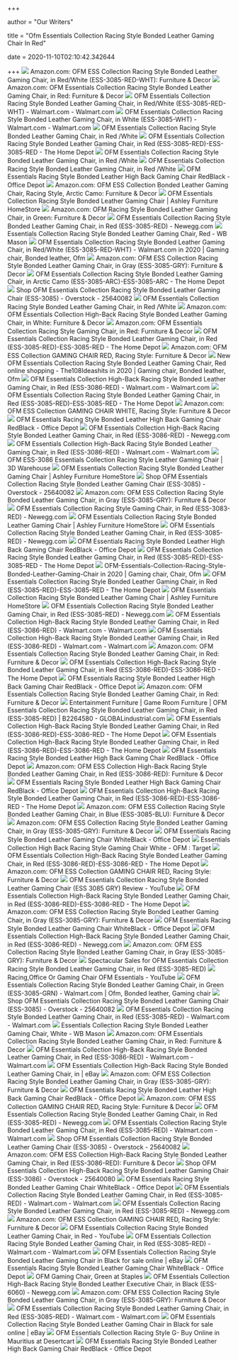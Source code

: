 +++
        
author = "Our Writers"
        
title = "Ofm Essentials Collection Racing Style Bonded Leather Gaming Chair In Red"
        
date = 2020-11-10T02:10:42.342644
        
+++
[ ![](https://images-na.ssl-images-amazon.com/images/I/71XlmSPMRaL._AC_SL1500_.jpg)](https://images-na.ssl-images-amazon.com/images/I/71XlmSPMRaL._AC_SL1500_.jpg) Amazon.com: OFM ESS Collection Racing Style Bonded Leather Gaming Chair, in  Red/White (ESS-3085-RED-WHT): Furniture & Decor
[ ![](https://images-na.ssl-images-amazon.com/images/I/71Cxr2CtGBL._SX342_.jpg)](https://images-na.ssl-images-amazon.com/images/I/71Cxr2CtGBL._SX342_.jpg) Amazon.com: OFM Essentials Collection Racing Style Bonded Leather Gaming  Chair, in Red: Furniture & Decor
[ ![](https://i5.walmartimages.com/asr/9b7fd23e-29f9-4b9c-8ef9-ba9333d8c91a_1.0c8490947f929950aedf7ccf7aba878c.jpeg)](https://i5.walmartimages.com/asr/9b7fd23e-29f9-4b9c-8ef9-ba9333d8c91a_1.0c8490947f929950aedf7ccf7aba878c.jpeg) OFM Essentials Collection Racing Style Bonded Leather Gaming Chair, in Red/White  (ESS-3085-RED-WHT) - Walmart.com - Walmart.com
[ ![](https://i5.walmartimages.com/asr/90c1aad2-a3b3-4711-a29f-7b42b25aeadf_1.e83f74dfd7486d797bd0882996d1e3a4.jpeg)](https://i5.walmartimages.com/asr/90c1aad2-a3b3-4711-a29f-7b42b25aeadf_1.e83f74dfd7486d797bd0882996d1e3a4.jpeg) OFM Essentials Collection Racing Style Bonded Leather Gaming Chair, in  White (ESS-3085-WHT) - Walmart.com - Walmart.com
[ ![](https://suppls.com/wp-content/uploads/2020/04/OFM-Essentials-Collection-Racing-Style-Bonded-Leather-Gaming-Chair-in-RedWhite-0-2.jpg)](https://suppls.com/wp-content/uploads/2020/04/OFM-Essentials-Collection-Racing-Style-Bonded-Leather-Gaming-Chair-in-RedWhite-0-2.jpg) OFM Essentials Collection Racing Style Bonded Leather Gaming Chair, in Red /White
[ ![](https://images.homedepot-static.com/productImages/c3606a06-ccd6-4b3e-8936-762beb3ae0ee/svn/red-ofm-gaming-chairs-ess-3085-red-64_600.jpg)](https://images.homedepot-static.com/productImages/c3606a06-ccd6-4b3e-8936-762beb3ae0ee/svn/red-ofm-gaming-chairs-ess-3085-red-64_600.jpg) OFM Essentials Collection Racing Style Bonded Leather Gaming Chair, in Red  (ESS-3085-RED)-ESS-3085-RED - The Home Depot
[ ![](https://suppls.com/wp-content/uploads/2020/04/OFM-Essentials-Collection-Racing-Style-Bonded-Leather-Gaming-Chair-in-RedWhite-0-0.jpg)](https://suppls.com/wp-content/uploads/2020/04/OFM-Essentials-Collection-Racing-Style-Bonded-Leather-Gaming-Chair-in-RedWhite-0-0.jpg) OFM Essentials Collection Racing Style Bonded Leather Gaming Chair, in Red /White
[ ![](https://suppls.com/wp-content/uploads/2020/04/OFM-Essentials-Collection-Racing-Style-Bonded-Leather-Gaming-Chair-in-RedWhite-0-1.jpg)](https://suppls.com/wp-content/uploads/2020/04/OFM-Essentials-Collection-Racing-Style-Bonded-Leather-Gaming-Chair-in-RedWhite-0-1.jpg) OFM Essentials Collection Racing Style Bonded Leather Gaming Chair, in Red /White
[ ![](https://smedia.webcollage.net/rwvfp/wc/cp/1550258495824_80f1b083-f271-4043-b151-ffe1592997f1/module/ofm/_cp/products/1519160637035/tab-eeed2096-5cee-4005-8d8d-58689feb2081/6cf756ba-2a95-4ff0-b84d-d9f56845fcab.jpg.w1920.jpg)](https://smedia.webcollage.net/rwvfp/wc/cp/1550258495824_80f1b083-f271-4043-b151-ffe1592997f1/module/ofm/_cp/products/1519160637035/tab-eeed2096-5cee-4005-8d8d-58689feb2081/6cf756ba-2a95-4ff0-b84d-d9f56845fcab.jpg.w1920.jpg) OFM Essentials Racing Style Bonded Leather High Back Gaming Chair RedBlack  - Office Depot
[ ![](https://images-na.ssl-images-amazon.com/images/I/81xoZFoYSjL._AC_SX522_.jpg)](https://images-na.ssl-images-amazon.com/images/I/81xoZFoYSjL._AC_SX522_.jpg) Amazon.com: OFM ESS Collection Bonded Leather Gaming Chair, Racing Style,  Arctic Camo: Furniture & Decor
[ ![](https://ashleyfurniture.scene7.com/is/image/AshleyFurniture/H600000970_1?$AFHS-PDP-Main$)](https://ashleyfurniture.scene7.com/is/image/AshleyFurniture/H600000970_1?$AFHS-PDP-Main$) OFM Essentials Collection Racing Style Bonded Leather Gaming Chair | Ashley  Furniture HomeStore
[ ![](https://images-na.ssl-images-amazon.com/images/I/71Q0sPYZxOL._AC_SL1500_.jpg)](https://images-na.ssl-images-amazon.com/images/I/71Q0sPYZxOL._AC_SL1500_.jpg) Amazon.com: OFM Racing Style Bonded Leather Gaming Chair, in Green:  Furniture & Decor
[ ![](https://c1.neweggimages.com/ProductImage/ABM1_132065467763381107MPfQtJC5iX.jpg)](https://c1.neweggimages.com/ProductImage/ABM1_132065467763381107MPfQtJC5iX.jpg) OFM Essentials Collection Racing Style Bonded Leather Gaming Chair, in Red  (ESS-3085-RED) - Newegg.com
[ ![](http://images.wbmason.com/350/L_ESS-3085-RED_1.jpg)](http://images.wbmason.com/350/L_ESS-3085-RED_1.jpg) Essentials Collection Racing Style Bonded Leather Gaming Chair, Red - WB  Mason
[ ![](https://i.pinimg.com/originals/dd/a9/43/dda9438818d0429e4917961022b24a15.jpg)](https://i.pinimg.com/originals/dd/a9/43/dda9438818d0429e4917961022b24a15.jpg) OFM Essentials Collection Racing Style Bonded Leather Gaming Chair, in Red/White  (ESS-3085-RED-WHT) - Walmart.com in 2020 | Gaming chair, Bonded leather, Ofm
[ ![](https://m.media-amazon.com/images/I/81BwDKli-AL._AC_SS350_.jpg)](https://m.media-amazon.com/images/I/81BwDKli-AL._AC_SS350_.jpg) Amazon.com: OFM ESS Collection Racing Style Bonded Leather Gaming Chair, in  Gray (ESS-3085-GRY): Furniture & Decor
[ ![](https://images.homedepot-static.com/productImages/e9dbc3e7-0a75-4699-a6d2-83af47acb8e1/svn/arctic-camo-ofm-gaming-chairs-ess-3085-arc-64_600.jpg)](https://images.homedepot-static.com/productImages/e9dbc3e7-0a75-4699-a6d2-83af47acb8e1/svn/arctic-camo-ofm-gaming-chairs-ess-3085-arc-64_600.jpg) OFM Essentials Collection Racing Style Bonded Leather Gaming Chair, in  Arctic Camo (ESS-3085-ARC)-ESS-3085-ARC - The Home Depot
[ ![](https://ak1.ostkcdn.com/images/products/25640082/OFM-Essentials-Collection-Racing-Style-Bonded-Leather-Gaming-Chair-ESS-3085-0d27d5d1-b4e2-4531-8918-c226700555d7_600.jpg?impolicy=medium)](https://ak1.ostkcdn.com/images/products/25640082/OFM-Essentials-Collection-Racing-Style-Bonded-Leather-Gaming-Chair-ESS-3085-0d27d5d1-b4e2-4531-8918-c226700555d7_600.jpg?impolicy=medium) Shop OFM Essentials Collection Racing Style Bonded Leather Gaming Chair  (ESS-3085) - Overstock - 25640082
[ ![](https://suppls.com/wp-content/uploads/2020/04/OFM-Essentials-Collection-Racing-Style-Bonded-Leather-Gaming-Chair-in-RedWhite-0-3.jpg)](https://suppls.com/wp-content/uploads/2020/04/OFM-Essentials-Collection-Racing-Style-Bonded-Leather-Gaming-Chair-in-RedWhite-0-3.jpg) OFM Essentials Collection Racing Style Bonded Leather Gaming Chair, in Red /White
[ ![](https://images-na.ssl-images-amazon.com/images/I/71Qo%2B25vTuL._AC_SX466_.jpg)](https://images-na.ssl-images-amazon.com/images/I/71Qo%2B25vTuL._AC_SX466_.jpg) Amazon.com: OFM Essentials Collection High-Back Racing Style Bonded Leather  Gaming Chair, in White: Furniture & Decor
[ ![](https://images-na.ssl-images-amazon.com/images/I/71hpgWV3wFL._AC_SX522_.jpg)](https://images-na.ssl-images-amazon.com/images/I/71hpgWV3wFL._AC_SX522_.jpg) Amazon.com: OFM Essentials Collection Racing Style Gaming Chair, in Red:  Furniture & Decor
[ ![](https://images.homedepot-static.com/productImages/b8cfa7c0-703b-4996-bb0d-be6258308ad8/svn/red-ofm-gaming-chairs-ess-3085-red-40_600.jpg)](https://images.homedepot-static.com/productImages/b8cfa7c0-703b-4996-bb0d-be6258308ad8/svn/red-ofm-gaming-chairs-ess-3085-red-40_600.jpg) OFM Essentials Collection Racing Style Bonded Leather Gaming Chair, in Red  (ESS-3085-RED)-ESS-3085-RED - The Home Depot
[ ![](https://m.media-amazon.com/images/S/aplus-media/vc/6a513927-529e-49ac-8d7c-febdb76ffed8._CR0,0,970,300_PT0_SX970__.jpg)](https://m.media-amazon.com/images/S/aplus-media/vc/6a513927-529e-49ac-8d7c-febdb76ffed8._CR0,0,970,300_PT0_SX970__.jpg) Amazon.com: OFM ESS Collection GAMING CHAIR RED, Racing Style: Furniture &  Decor
[ ![](https://i.pinimg.com/474x/50/a4/b3/50a4b34802701334cf9935f97a7008c1.jpg)](https://i.pinimg.com/474x/50/a4/b3/50a4b34802701334cf9935f97a7008c1.jpg) New OFM Essentials Collection Racing Style Bonded Leather Gaming Chair, Red  online shopping - The108Ideashits in 2020 | Gaming chair, Bonded leather,  Ofm
[ ![](https://i5.walmartimages.com/asr/ee8426f0-22c0-4827-819d-369660e62dcb_1.8e598cb0f7f1fc090280badd7a8e9d3a.jpeg)](https://i5.walmartimages.com/asr/ee8426f0-22c0-4827-819d-369660e62dcb_1.8e598cb0f7f1fc090280badd7a8e9d3a.jpeg) OFM Essentials Collection High-Back Racing Style Bonded Leather Gaming Chair,  in Red (ESS-3086-RED) - Walmart.com - Walmart.com
[ ![](https://images.homedepot-static.com/productImages/ca118644-80c4-4e8a-bfda-3f3d28e4231d/svn/green-ofm-gaming-chairs-ess-3086-grn-64_600.jpg)](https://images.homedepot-static.com/productImages/ca118644-80c4-4e8a-bfda-3f3d28e4231d/svn/green-ofm-gaming-chairs-ess-3086-grn-64_600.jpg) OFM Essentials Collection Racing Style Bonded Leather Gaming Chair, in Red  (ESS-3085-RED)-ESS-3085-RED - The Home Depot
[ ![](https://images-na.ssl-images-amazon.com/images/I/71JbtGHDrzL._AC_SX522_.jpg)](https://images-na.ssl-images-amazon.com/images/I/71JbtGHDrzL._AC_SX522_.jpg) Amazon.com: OFM ESS Collection GAMING CHAIR WHITE, Racing Style: Furniture  & Decor
[ ![](https://smedia.webcollage.net/rwvfp/wc/cp/1550258495824_80f1b083-f271-4043-b151-ffe1592997f1/module/ofm/_cp/products/1519160637035/tab-5920fe6a-cd18-48d2-b5cb-c4bac9737ec7/52bf8608-6602-4e5d-b7ae-2fe8975b5590.jpg.w240.jpg)](https://smedia.webcollage.net/rwvfp/wc/cp/1550258495824_80f1b083-f271-4043-b151-ffe1592997f1/module/ofm/_cp/products/1519160637035/tab-5920fe6a-cd18-48d2-b5cb-c4bac9737ec7/52bf8608-6602-4e5d-b7ae-2fe8975b5590.jpg.w240.jpg) OFM Essentials Racing Style Bonded Leather High Back Gaming Chair RedBlack  - Office Depot
[ ![](https://c1.neweggimages.com/ProductImage/ABM1_131607789835690891sy8iigYTN9.jpg)](https://c1.neweggimages.com/ProductImage/ABM1_131607789835690891sy8iigYTN9.jpg) OFM Essentials Collection High-Back Racing Style Bonded Leather Gaming Chair,  in Red (ESS-3086-RED) - Newegg.com
[ ![](https://i5.walmartimages.com/asr/2f7cb171-3f7e-4bae-8063-04a242285444_1.8056c35ea61a0b9ae015cc25579eda66.jpeg)](https://i5.walmartimages.com/asr/2f7cb171-3f7e-4bae-8063-04a242285444_1.8056c35ea61a0b9ae015cc25579eda66.jpeg) OFM Essentials Collection High-Back Racing Style Bonded Leather Gaming Chair,  in Red (ESS-3086-RED) - Walmart.com - Walmart.com
[ ![](https://3dwarehouse.sketchup.com/warehouse/v1.0/publiccontent/f2ca76b3-c4ae-4d11-9e81-2aa471730d1f)](https://3dwarehouse.sketchup.com/warehouse/v1.0/publiccontent/f2ca76b3-c4ae-4d11-9e81-2aa471730d1f) OFM ESS-3086 Essentials Collection Racing Style Leather Gaming Chair | 3D  Warehouse
[ ![](https://ashleyfurniture.scene7.com/is/image/AshleyFurniture/H600000971_1?$AFHS-PDP-Main$)](https://ashleyfurniture.scene7.com/is/image/AshleyFurniture/H600000971_1?$AFHS-PDP-Main$) OFM Essentials Collection Racing Style Bonded Leather Gaming Chair | Ashley  Furniture HomeStore
[ ![](https://ak1.ostkcdn.com/images/products/25640082/OFM-Essentials-Collection-Racing-Style-Bonded-Leather-Gaming-Chair-ESS-3085-d169f42d-cfaa-461e-be8e-368401e66bbd_600.jpg?impolicy=medium)](https://ak1.ostkcdn.com/images/products/25640082/OFM-Essentials-Collection-Racing-Style-Bonded-Leather-Gaming-Chair-ESS-3085-d169f42d-cfaa-461e-be8e-368401e66bbd_600.jpg?impolicy=medium) Shop OFM Essentials Collection Racing Style Bonded Leather Gaming Chair  (ESS-3085) - Overstock - 25640082
[ ![](https://m.media-amazon.com/images/I/51m2xHmJ+aL.jpg_SR247,139__BG0,0,0_.jpg)](https://m.media-amazon.com/images/I/51m2xHmJ+aL.jpg_SR247,139__BG0,0,0_.jpg) Amazon.com: OFM ESS Collection Racing Style Bonded Leather Gaming Chair, in  Gray (ESS-3085-GRY): Furniture & Decor
[ ![](https://c1.neweggimages.com/ProductImageCompressAll1280/ABM1_131378021046158482dT5bIFF70P.jpg)](https://c1.neweggimages.com/ProductImageCompressAll1280/ABM1_131378021046158482dT5bIFF70P.jpg) OFM Essentials Collection Racing Style Gaming Chair, in Red (ESS-3083-RED)  - Newegg.com
[ ![](https://ashleyfurniture.scene7.com/is/image/AshleyFurniture/H600000970_19?$AFHS-PDP-Main$)](https://ashleyfurniture.scene7.com/is/image/AshleyFurniture/H600000970_19?$AFHS-PDP-Main$) OFM Essentials Collection Racing Style Bonded Leather Gaming Chair | Ashley  Furniture HomeStore
[ ![](https://c1.neweggimages.com/ProductImage/ABM1_132065467754162433cg4uNE6l1L.jpg)](https://c1.neweggimages.com/ProductImage/ABM1_132065467754162433cg4uNE6l1L.jpg) OFM Essentials Collection Racing Style Bonded Leather Gaming Chair, in Red  (ESS-3085-RED) - Newegg.com
[ ![](https://media.officedepot.com/image/upload/b_rgb:FFFFFF,c_pad,dpr_1.0,f_auto,h_666,q_auto,w_500/c_pad,h_666,w_500/v1/products/875417/875417_o07_ofm_essentials_racing_style_faux_lea_r_high_back_gaming_chair?pgw=1)](https://media.officedepot.com/image/upload/b_rgb:FFFFFF,c_pad,dpr_1.0,f_auto,h_666,q_auto,w_500/c_pad,h_666,w_500/v1/products/875417/875417_o07_ofm_essentials_racing_style_faux_lea_r_high_back_gaming_chair?pgw=1) OFM Essentials Racing Style Bonded Leather High Back Gaming Chair RedBlack  - Office Depot
[ ![](https://images.homedepot-static.com/productImages/eec37d00-aefe-4ac2-af7a-d4e4bf85ebf5/svn/red-ofm-gaming-chairs-ess-3085-red-1d_600.jpg)](https://images.homedepot-static.com/productImages/eec37d00-aefe-4ac2-af7a-d4e4bf85ebf5/svn/red-ofm-gaming-chairs-ess-3085-red-1d_600.jpg) OFM Essentials Collection Racing Style Bonded Leather Gaming Chair, in Red  (ESS-3085-RED)-ESS-3085-RED - The Home Depot
[ ![](https://i.pinimg.com/736x/d8/5b/40/d85b40b297c3886cd5f74a85a839441e.jpg)](https://i.pinimg.com/736x/d8/5b/40/d85b40b297c3886cd5f74a85a839441e.jpg) OFM-Essentials-Collection-Racing-Style-Bonded-Leather-Gaming-Chair in 2020  | Gaming chair, Chair, Ofm
[ ![](https://images.homedepot-static.com/productImages/1af9a7dd-be9f-4e8b-bc8a-5b66ecb83708/svn/red-ofm-gaming-chairs-ess-3085-red-76_600.jpg)](https://images.homedepot-static.com/productImages/1af9a7dd-be9f-4e8b-bc8a-5b66ecb83708/svn/red-ofm-gaming-chairs-ess-3085-red-76_600.jpg) OFM Essentials Collection Racing Style Bonded Leather Gaming Chair, in Red  (ESS-3085-RED)-ESS-3085-RED - The Home Depot
[ ![](https://ashleyfurniture.scene7.com/is/image/AshleyFurniture/H600000973_1?$AFHS-PDP-Main$)](https://ashleyfurniture.scene7.com/is/image/AshleyFurniture/H600000973_1?$AFHS-PDP-Main$) OFM Essentials Collection Racing Style Bonded Leather Gaming Chair | Ashley  Furniture HomeStore
[ ![](https://c1.neweggimages.com/ProductImageCompressAll1280/ABM1_132065467765569040gYNuKMlkRL.jpg)](https://c1.neweggimages.com/ProductImageCompressAll1280/ABM1_132065467765569040gYNuKMlkRL.jpg) OFM Essentials Collection Racing Style Bonded Leather Gaming Chair, in Red  (ESS-3085-RED) - Newegg.com
[ ![](https://i5.walmartimages.com/asr/66688721-84a4-4ab4-b188-ecc3926e144b_2.b12d6a2fda5c4614ed92618ad3fe953b.jpeg)](https://i5.walmartimages.com/asr/66688721-84a4-4ab4-b188-ecc3926e144b_2.b12d6a2fda5c4614ed92618ad3fe953b.jpeg) OFM Essentials Collection High-Back Racing Style Bonded Leather Gaming Chair,  in Red (ESS-3086-RED) - Walmart.com - Walmart.com
[ ![](https://i5.walmartimages.com/asr/7cb47f97-85bb-4d66-afd4-a0d0fa0d2486_1.6ebc5bb387ef53078e6348dd228d020b.jpeg)](https://i5.walmartimages.com/asr/7cb47f97-85bb-4d66-afd4-a0d0fa0d2486_1.6ebc5bb387ef53078e6348dd228d020b.jpeg) OFM Essentials Collection High-Back Racing Style Bonded Leather Gaming Chair,  in Red (ESS-3086-RED) - Walmart.com - Walmart.com
[ ![](https://images-na.ssl-images-amazon.com/images/I/41Ykv9Zj8OL.jpg)](https://images-na.ssl-images-amazon.com/images/I/41Ykv9Zj8OL.jpg) Amazon.com: OFM Essentials Collection Racing Style Bonded Leather Gaming  Chair, in Red: Furniture & Decor
[ ![](https://images.homedepot-static.com/productImages/e38f0e2d-eb58-4429-a9e4-27dd91cbb581/svn/red-ofm-gaming-chairs-ess-3086-red-44_600.jpg)](https://images.homedepot-static.com/productImages/e38f0e2d-eb58-4429-a9e4-27dd91cbb581/svn/red-ofm-gaming-chairs-ess-3086-red-44_600.jpg) OFM Essentials Collection High-Back Racing Style Bonded Leather Gaming Chair,  in Red (ESS-3086-RED)-ESS-3086-RED - The Home Depot
[ ![](https://media.officedepot.com/image/upload/b_rgb:FFFFFF,c_pad,dpr_1.0,f_auto,h_666,q_auto,w_500/c_pad,h_666,w_500/v1/products/875417/875417_o09_ofm_essentials_racing_style_faux_lea_r_high_back_gaming_chair?pgw=1)](https://media.officedepot.com/image/upload/b_rgb:FFFFFF,c_pad,dpr_1.0,f_auto,h_666,q_auto,w_500/c_pad,h_666,w_500/v1/products/875417/875417_o09_ofm_essentials_racing_style_faux_lea_r_high_back_gaming_chair?pgw=1) OFM Essentials Racing Style Bonded Leather High Back Gaming Chair RedBlack  - Office Depot
[ ![](https://images-na.ssl-images-amazon.com/images/I/715gnamjFvL._SL1500_.jpg)](https://images-na.ssl-images-amazon.com/images/I/715gnamjFvL._SL1500_.jpg) Amazon.com: OFM Essentials Collection Racing Style Bonded Leather Gaming  Chair, in Red: Furniture & Decor
[ ![](https://i.ytimg.com/vi/bl8GJ_L_lGc/maxresdefault.jpg)](https://i.ytimg.com/vi/bl8GJ_L_lGc/maxresdefault.jpg) Entertainment Furniture | Game Room Furniture | OFM Essentials Collection  Racing Style Bonded Leather Gaming Chair, in Red (ESS-3085-RED) | B2264580  - GLOBALindustrial.com
[ ![](https://images.homedepot-static.com/productImages/8d310847-051d-4899-93e1-0a34d2238e72/svn/red-ofm-gaming-chairs-ess-3086-red-76_600.jpg)](https://images.homedepot-static.com/productImages/8d310847-051d-4899-93e1-0a34d2238e72/svn/red-ofm-gaming-chairs-ess-3086-red-76_600.jpg) OFM Essentials Collection High-Back Racing Style Bonded Leather Gaming Chair,  in Red (ESS-3086-RED)-ESS-3086-RED - The Home Depot
[ ![](https://images.homedepot-static.com/productImages/8d6d3018-ba16-4de4-b6b3-70cded1090cf/svn/red-ofm-gaming-chairs-ess-3086-red-4f_600.jpg)](https://images.homedepot-static.com/productImages/8d6d3018-ba16-4de4-b6b3-70cded1090cf/svn/red-ofm-gaming-chairs-ess-3086-red-4f_600.jpg) OFM Essentials Collection High-Back Racing Style Bonded Leather Gaming Chair,  in Red (ESS-3086-RED)-ESS-3086-RED - The Home Depot
[ ![](https://media.officedepot.com/image/upload/b_rgb:FFFFFF,c_pad,dpr_1.0,f_auto,h_666,q_auto,w_500/c_pad,h_666,w_500/v1/products/875417/875417_o06_ofm_essentials_racing_style_faux_lea_r_high_back_gaming_chair?pgw=1)](https://media.officedepot.com/image/upload/b_rgb:FFFFFF,c_pad,dpr_1.0,f_auto,h_666,q_auto,w_500/c_pad,h_666,w_500/v1/products/875417/875417_o06_ofm_essentials_racing_style_faux_lea_r_high_back_gaming_chair?pgw=1) OFM Essentials Racing Style Bonded Leather High Back Gaming Chair RedBlack  - Office Depot
[ ![](https://m.media-amazon.com/images/I/61dIdwwSvPL.jpg_SR247,139__BG0,0,0_.jpg)](https://m.media-amazon.com/images/I/61dIdwwSvPL.jpg_SR247,139__BG0,0,0_.jpg) Amazon.com: OFM ESS Collection High-Back Racing Style Bonded Leather Gaming  Chair, in Red (ESS-3086-RED): Furniture & Decor
[ ![](https://media.officedepot.com/image/upload/b_rgb:FFFFFF,c_pad,dpr_1.0,f_auto,h_666,q_auto,w_500/c_pad,h_666,w_500/v1/products/875417/875417_o08_ofm_essentials_racing_style_faux_lea_r_high_back_gaming_chair?pgw=1)](https://media.officedepot.com/image/upload/b_rgb:FFFFFF,c_pad,dpr_1.0,f_auto,h_666,q_auto,w_500/c_pad,h_666,w_500/v1/products/875417/875417_o08_ofm_essentials_racing_style_faux_lea_r_high_back_gaming_chair?pgw=1) OFM Essentials Racing Style Bonded Leather High Back Gaming Chair RedBlack  - Office Depot
[ ![](https://images.homedepot-static.com/productImages/ee61ce60-4805-4a9f-97a2-730eeda78bc9/svn/red-ofm-gaming-chairs-ess-6075fr-red-64_600.jpg)](https://images.homedepot-static.com/productImages/ee61ce60-4805-4a9f-97a2-730eeda78bc9/svn/red-ofm-gaming-chairs-ess-6075fr-red-64_600.jpg) OFM Essentials Collection High-Back Racing Style Bonded Leather Gaming Chair,  in Red (ESS-3086-RED)-ESS-3086-RED - The Home Depot
[ ![](https://m.media-amazon.com/images/S/aplus-media/vc/ef72ebe3-c18b-495c-a88e-e5010184dfd7.__CR0,0,1464,600_PT0_SX1464_V1___.jpg)](https://m.media-amazon.com/images/S/aplus-media/vc/ef72ebe3-c18b-495c-a88e-e5010184dfd7.__CR0,0,1464,600_PT0_SX1464_V1___.jpg) Amazon.com: OFM ESS Collection Racing Style Bonded Leather Gaming Chair, in  Blue (ESS-3085-BLU): Furniture & Decor
[ ![](https://m.media-amazon.com/images/I/71MLrHlb8iL._AC_UL400_.jpg)](https://m.media-amazon.com/images/I/71MLrHlb8iL._AC_UL400_.jpg) Amazon.com: OFM ESS Collection Racing Style Bonded Leather Gaming Chair, in  Gray (ESS-3085-GRY): Furniture & Decor
[ ![](https://media.officedepot.com/image/upload/b_rgb:FFFFFF,c_pad,dpr_1.0,f_auto,h_666,q_auto,w_500/c_pad,h_666,w_500/v1/products/8535247/8535247_o03_ofm_essentials_collection_racing_style_bonded_leather_gaming_chair?pgw=1)](https://media.officedepot.com/image/upload/b_rgb:FFFFFF,c_pad,dpr_1.0,f_auto,h_666,q_auto,w_500/c_pad,h_666,w_500/v1/products/8535247/8535247_o03_ofm_essentials_collection_racing_style_bonded_leather_gaming_chair?pgw=1) OFM Essentials Racing Style Bonded Leather Gaming Chair WhiteBlack - Office  Depot
[ ![](https://target.scene7.com/is/image/Target/GUEST_dd36e74f-e6f4-4a18-bdcd-501daba2a1e1?wid=488&hei=488&fmt=pjpeg)](https://target.scene7.com/is/image/Target/GUEST_dd36e74f-e6f4-4a18-bdcd-501daba2a1e1?wid=488&hei=488&fmt=pjpeg) Essentials Collection High Back Racing Style Gaming Chair White - OFM :  Target
[ ![](https://images.homedepot-static.com/productImages/54e2557c-f1f4-4b52-b003-e503721a2fa9/svn/red-ofm-gaming-chairs-ess-3086-red-fa_600.jpg)](https://images.homedepot-static.com/productImages/54e2557c-f1f4-4b52-b003-e503721a2fa9/svn/red-ofm-gaming-chairs-ess-3086-red-fa_600.jpg) OFM Essentials Collection High-Back Racing Style Bonded Leather Gaming Chair,  in Red (ESS-3086-RED)-ESS-3086-RED - The Home Depot
[ ![](https://m.media-amazon.com/images/S/aplus-media/mg/d9cd623f-57a7-449d-aacf-b75a92400542._SR150,300_.jpg)](https://m.media-amazon.com/images/S/aplus-media/mg/d9cd623f-57a7-449d-aacf-b75a92400542._SR150,300_.jpg) Amazon.com: OFM ESS Collection GAMING CHAIR RED, Racing Style: Furniture &  Decor
[ ![](https://i.ytimg.com/vi/AwC39v04znE/hqdefault.jpg)](https://i.ytimg.com/vi/AwC39v04znE/hqdefault.jpg) OFM Essentials Collection Racing Style Bonded Leather Gaming Chair (ESS  3085 GRY) Review - YouTube
[ ![](https://images.homedepot-static.com/productImages/408b52f0-db2a-43c6-a553-1140161b44e1/svn/red-ofm-gaming-chairs-ess-3086-red-1f_600.jpg)](https://images.homedepot-static.com/productImages/408b52f0-db2a-43c6-a553-1140161b44e1/svn/red-ofm-gaming-chairs-ess-3086-red-1f_600.jpg) OFM Essentials Collection High-Back Racing Style Bonded Leather Gaming Chair,  in Red (ESS-3086-RED)-ESS-3086-RED - The Home Depot
[ ![](https://m.media-amazon.com/images/I/81trOVOIxnL._AC_UL400_.jpg)](https://m.media-amazon.com/images/I/81trOVOIxnL._AC_UL400_.jpg) Amazon.com: OFM ESS Collection Racing Style Bonded Leather Gaming Chair, in  Gray (ESS-3085-GRY): Furniture & Decor
[ ![](https://media.officedepot.com/image/upload/b_rgb:FFFFFF,c_pad,dpr_1.0,f_auto,h_666,q_auto,w_500/c_pad,h_666,w_500/v1/products/8535247/8535247_o02_ofm_essentials_collection_racing_style_bonded_leather_gaming_chair?pgw=1)](https://media.officedepot.com/image/upload/b_rgb:FFFFFF,c_pad,dpr_1.0,f_auto,h_666,q_auto,w_500/c_pad,h_666,w_500/v1/products/8535247/8535247_o02_ofm_essentials_collection_racing_style_bonded_leather_gaming_chair?pgw=1) OFM Essentials Racing Style Bonded Leather Gaming Chair WhiteBlack - Office  Depot
[ ![](https://c1.neweggimages.com/ProductImageCompressAll1280/ABM1_131607789838431054q4VCeV814q.jpg)](https://c1.neweggimages.com/ProductImageCompressAll1280/ABM1_131607789838431054q4VCeV814q.jpg) OFM Essentials Collection High-Back Racing Style Bonded Leather Gaming Chair,  in Red (ESS-3086-RED) - Newegg.com
[ ![](https://m.media-amazon.com/images/I/71ipaBdPgFL._AC_UL400_.jpg)](https://m.media-amazon.com/images/I/71ipaBdPgFL._AC_UL400_.jpg) Amazon.com: OFM ESS Collection Racing Style Bonded Leather Gaming Chair, in  Gray (ESS-3085-GRY): Furniture & Decor
[ ![](https://images.prod.meredith.com/product/09fcb9d88f5c1bda223dca691d80ceb2/1539900490538/m/essentials-by-ofm-racing-style-leather-gaming-chair-in-gray-ofm-ess-3085-gry)](https://images.prod.meredith.com/product/09fcb9d88f5c1bda223dca691d80ceb2/1539900490538/m/essentials-by-ofm-racing-style-leather-gaming-chair-in-gray-ofm-ess-3085-gry) Spectacular Sales for OFM Essentials Collection Racing Style Bonded Leather  Gaming Chair, in Red (ESS-3085-RED)
[ ![](https://i.ytimg.com/vi/vF-AVjCH7Ls/maxresdefault.jpg)](https://i.ytimg.com/vi/vF-AVjCH7Ls/maxresdefault.jpg) Racing,Office Or Gaming Chair OFM Essentials - YouTube
[ ![](https://i.pinimg.com/originals/3f/f3/95/3ff395db27390e7fb9c6c05649332a86.jpg)](https://i.pinimg.com/originals/3f/f3/95/3ff395db27390e7fb9c6c05649332a86.jpg) OFM Essentials Collection Racing Style Bonded Leather Gaming Chair, in  Green (ESS-3085-GRN) - Walmart.com | Ofm, Bonded leather, Gaming chair
[ ![](https://ak1.ostkcdn.com/images/products/25640082/OFM-Essentials-Collection-Racing-Style-Bonded-Leather-Gaming-Chair-ESS-3085-3f7f5044-4491-4ad0-b893-226427695cae_600.jpg?impolicy=medium)](https://ak1.ostkcdn.com/images/products/25640082/OFM-Essentials-Collection-Racing-Style-Bonded-Leather-Gaming-Chair-ESS-3085-3f7f5044-4491-4ad0-b893-226427695cae_600.jpg?impolicy=medium) Shop OFM Essentials Collection Racing Style Bonded Leather Gaming Chair  (ESS-3085) - Overstock - 25640082
[ ![](https://i5.walmartimages.com/dfw/6e29e393-b060/k2-_207db626-69cb-4580-8bae-c1ef0bae1f27.v1.jpg)](https://i5.walmartimages.com/dfw/6e29e393-b060/k2-_207db626-69cb-4580-8bae-c1ef0bae1f27.v1.jpg) OFM Essentials Collection Racing Style Bonded Leather Gaming Chair, in Red  (ESS-3085-RED) - Walmart.com - Walmart.com
[ ![](http://images.wbmason.com/350/L_ESS-3085-WHT_1.jpg)](http://images.wbmason.com/350/L_ESS-3085-WHT_1.jpg) Essentials Collection Racing Style Bonded Leather Gaming Chair, White - WB  Mason
[ ![](https://images-na.ssl-images-amazon.com/images/I/71cxvHNBR7L._SL1500_.jpg)](https://images-na.ssl-images-amazon.com/images/I/71cxvHNBR7L._SL1500_.jpg) Amazon.com: OFM Essentials Collection Racing Style Bonded Leather Gaming  Chair, in Red: Furniture & Decor
[ ![](https://i5.walmartimages.com/asr/a6d19737-3880-4c92-ba13-0150abf80b9b_1.08d7ef10f7fd16938f73d04dc198543a.jpeg)](https://i5.walmartimages.com/asr/a6d19737-3880-4c92-ba13-0150abf80b9b_1.08d7ef10f7fd16938f73d04dc198543a.jpeg) OFM Essentials Collection High-Back Racing Style Bonded Leather Gaming Chair,  in Red (ESS-3086-RED) - Walmart.com - Walmart.com
[ ![](https://i.ebayimg.com/images/g/LN0AAOSwUDhff7WW/s-l300.jpg)](https://i.ebayimg.com/images/g/LN0AAOSwUDhff7WW/s-l300.jpg) OFM Essentials Collection High-Back Racing Style Bonded Leather Gaming Chair,  in | eBay
[ ![](https://m.media-amazon.com/images/I/61Oo-dJwm0L._AC_UL400_.jpg)](https://m.media-amazon.com/images/I/61Oo-dJwm0L._AC_UL400_.jpg) Amazon.com: OFM ESS Collection Racing Style Bonded Leather Gaming Chair, in  Gray (ESS-3085-GRY): Furniture & Decor
[ ![](https://smedia.webcollage.net/rwvfp/wc/cp/1550258495824_80f1b083-f271-4043-b151-ffe1592997f1/module/ofm/_cp/products/1519160637035/tab-5920fe6a-cd18-48d2-b5cb-c4bac9737ec7/205429ae-d8cc-4833-96b6-4916174986f5.jpg.w240.jpg)](https://smedia.webcollage.net/rwvfp/wc/cp/1550258495824_80f1b083-f271-4043-b151-ffe1592997f1/module/ofm/_cp/products/1519160637035/tab-5920fe6a-cd18-48d2-b5cb-c4bac9737ec7/205429ae-d8cc-4833-96b6-4916174986f5.jpg.w240.jpg) OFM Essentials Racing Style Bonded Leather High Back Gaming Chair RedBlack  - Office Depot
[ ![](https://images-na.ssl-images-amazon.com/images/I/71iD3uTLZ0L._AC_UL320_SR214,320_.jpg)](https://images-na.ssl-images-amazon.com/images/I/71iD3uTLZ0L._AC_UL320_SR214,320_.jpg) Amazon.com: OFM ESS Collection GAMING CHAIR RED, Racing Style: Furniture &  Decor
[ ![](https://c1.neweggimages.com/ProductImageCompressAll300/AN36S201026FOtyz.jpg)](https://c1.neweggimages.com/ProductImageCompressAll300/AN36S201026FOtyz.jpg) OFM Essentials Collection Racing Style Bonded Leather Gaming Chair, in Red  (ESS-3085-RED) - Newegg.com
[ ![](https://i5.walmartimages.com/dfw/6e29e393-d02b/k2-_a02e0803-cad4-4c20-bf4c-65ebdcaba68b.v1.jpg)](https://i5.walmartimages.com/dfw/6e29e393-d02b/k2-_a02e0803-cad4-4c20-bf4c-65ebdcaba68b.v1.jpg) OFM Essentials Collection Racing Style Bonded Leather Gaming Chair, in Red  (ESS-3085-RED) - Walmart.com - Walmart.com
[ ![](https://ak1.ostkcdn.com/images/products/25640082/OFM-Essentials-Collection-Racing-Style-Bonded-Leather-Gaming-Chair-ESS-3085-4a595769-3e88-404e-90a8-02b5a3ee7eac_600.jpg?impolicy=medium)](https://ak1.ostkcdn.com/images/products/25640082/OFM-Essentials-Collection-Racing-Style-Bonded-Leather-Gaming-Chair-ESS-3085-4a595769-3e88-404e-90a8-02b5a3ee7eac_600.jpg?impolicy=medium) Shop OFM Essentials Collection Racing Style Bonded Leather Gaming Chair  (ESS-3085) - Overstock - 25640082
[ ![](https://m.media-amazon.com/images/S/aplus-media/vc/be3c25f6-e17e-4e1d-b4f1-92a0b873e80c.__CR0,0,1464,600_PT0_SX1464_V1___.jpg)](https://m.media-amazon.com/images/S/aplus-media/vc/be3c25f6-e17e-4e1d-b4f1-92a0b873e80c.__CR0,0,1464,600_PT0_SX1464_V1___.jpg) Amazon.com: OFM ESS Collection High-Back Racing Style Bonded Leather Gaming  Chair, in Red (ESS-3086-RED): Furniture & Decor
[ ![](https://ak1.ostkcdn.com/images/products/25640080/OFM-Essentials-Collection-High-Back-Racing-Style-Bonded-Leather-Gaming-Chair-ESS-3086-912a8120-0356-4b48-91e6-f8bac7abcdd6_600.jpg?impolicy=medium)](https://ak1.ostkcdn.com/images/products/25640080/OFM-Essentials-Collection-High-Back-Racing-Style-Bonded-Leather-Gaming-Chair-ESS-3086-912a8120-0356-4b48-91e6-f8bac7abcdd6_600.jpg?impolicy=medium) Shop OFM Essentials Collection High-Back Racing Style Bonded Leather Gaming  Chair (ESS-3086) - Overstock - 25640080
[ ![](https://media.officedepot.com/image/upload/b_rgb:FFFFFF,c_pad,dpr_1.0,f_auto,h_666,q_auto,w_500/c_pad,h_666,w_500/v1/products/8535247/8535247_o04_ofm_essentials_collection_racing_style_bonded_leather_gaming_chair?pgw=1)](https://media.officedepot.com/image/upload/b_rgb:FFFFFF,c_pad,dpr_1.0,f_auto,h_666,q_auto,w_500/c_pad,h_666,w_500/v1/products/8535247/8535247_o04_ofm_essentials_collection_racing_style_bonded_leather_gaming_chair?pgw=1) OFM Essentials Racing Style Bonded Leather Gaming Chair WhiteBlack - Office  Depot
[ ![](https://i5.walmartimages.com/dfw/6e29e393-36c4/k2-_21cb4604-8d77-482d-a12a-15f56c82a025.v1.jpg)](https://i5.walmartimages.com/dfw/6e29e393-36c4/k2-_21cb4604-8d77-482d-a12a-15f56c82a025.v1.jpg) OFM Essentials Collection Racing Style Bonded Leather Gaming Chair, in Red  (ESS-3085-RED) - Walmart.com - Walmart.com
[ ![](https://c1.neweggimages.com/ProductImageCompressAll1280/A4NM_1_201802261790230773.jpg)](https://c1.neweggimages.com/ProductImageCompressAll1280/A4NM_1_201802261790230773.jpg) OFM Essentials Collection Racing Style Bonded Leather Gaming Chair, in Red  (ESS-3085-RED) - Newegg.com
[ ![](https://m.media-amazon.com/images/S/aplus-media/vc/eed823bb-cc6e-4f93-9fca-d85d5c866071._CR0,0,220,220_PT0_SX220__.jpg)](https://m.media-amazon.com/images/S/aplus-media/vc/eed823bb-cc6e-4f93-9fca-d85d5c866071._CR0,0,220,220_PT0_SX220__.jpg) Amazon.com: OFM ESS Collection GAMING CHAIR RED, Racing Style: Furniture &  Decor
[ ![](https://i.ytimg.com/vi/BW40zmieGFA/hqdefault.jpg)](https://i.ytimg.com/vi/BW40zmieGFA/hqdefault.jpg) OFM Essentials Collection Racing Style Bonded Leather Gaming Chair, in Red  - YouTube
[ ![](https://i5.walmartimages.com/dfw/6e29e393-bda1/k2-_4e62ec4d-4d6a-451e-8784-c8402bb5e9f2.v1.jpg)](https://i5.walmartimages.com/dfw/6e29e393-bda1/k2-_4e62ec4d-4d6a-451e-8784-c8402bb5e9f2.v1.jpg) OFM Essentials Collection Racing Style Bonded Leather Gaming Chair, in Red  (ESS-3085-RED) - Walmart.com - Walmart.com
[ ![](https://i.ebayimg.com/images/g/hqUAAOSw8qVfm7Rf/s-l1600.jpg)](https://i.ebayimg.com/images/g/hqUAAOSw8qVfm7Rf/s-l1600.jpg) OFM Essentials Collection Racing Style Bonded Leather Gaming Chair in Black  for sale online | eBay
[ ![](https://media.officedepot.com/image/upload/b_rgb:FFFFFF,c_pad,dpr_1.0,f_auto,h_666,q_auto,w_500/c_pad,h_666,w_500/v1/products/8535247/8535247_o10_ofm_essentials_collection_racing_style_bonded_leather_gaming_chair?pgw=1)](https://media.officedepot.com/image/upload/b_rgb:FFFFFF,c_pad,dpr_1.0,f_auto,h_666,q_auto,w_500/c_pad,h_666,w_500/v1/products/8535247/8535247_o10_ofm_essentials_collection_racing_style_bonded_leather_gaming_chair?pgw=1) OFM Essentials Racing Style Bonded Leather Gaming Chair WhiteBlack - Office  Depot
[ ![](https://smedia.webcollage.net/rwvfp/wc/cp/1550248741894_6a4fe0d6-c0a6-441f-9b23-442ec9f13254/module/ofm//_cp/products/1519160558099/tab-66f244d6-eadc-446f-95bb-4d73a70183c7/2cc1bbc7-6c47-4186-a61b-c167d29cf2b4.jpg.w480.jpg)](https://smedia.webcollage.net/rwvfp/wc/cp/1550248741894_6a4fe0d6-c0a6-441f-9b23-442ec9f13254/module/ofm//_cp/products/1519160558099/tab-66f244d6-eadc-446f-95bb-4d73a70183c7/2cc1bbc7-6c47-4186-a61b-c167d29cf2b4.jpg.w480.jpg) OFM Gaming Chair, Green at Staples
[ ![](https://c1.neweggimages.com/ProductImage/A00Y_1_20170521256477159.jpg)](https://c1.neweggimages.com/ProductImage/A00Y_1_20170521256477159.jpg) OFM Essentials Collection High-Back Racing Style Bonded Leather Executive  Chair, in Black (ESS-6060) - Newegg.com
[ ![](https://m.media-amazon.com/images/I/71C4vq14LwL._AC_UL400_.jpg)](https://m.media-amazon.com/images/I/71C4vq14LwL._AC_UL400_.jpg) Amazon.com: OFM ESS Collection Racing Style Bonded Leather Gaming Chair, in  Gray (ESS-3085-GRY): Furniture & Decor
[ ![](https://i5.walmartimages.com/dfw/6e29e393-7d9f/k2-_b96bea40-d35a-4dad-9ff1-89c40a12d427.v1.jpg)](https://i5.walmartimages.com/dfw/6e29e393-7d9f/k2-_b96bea40-d35a-4dad-9ff1-89c40a12d427.v1.jpg) OFM Essentials Collection Racing Style Bonded Leather Gaming Chair, in Red  (ESS-3085-RED) - Walmart.com - Walmart.com
[ ![](https://i.ebayimg.com/images/g/nPYAAOSwk2lfm7Rf/s-l1600.jpg)](https://i.ebayimg.com/images/g/nPYAAOSwk2lfm7Rf/s-l1600.jpg) OFM Essentials Collection Racing Style Bonded Leather Gaming Chair in Black  for sale online | eBay
[ ![](https://m.media-amazon.com/images/I/31ljcPRAAOL.jpg)](https://m.media-amazon.com/images/I/31ljcPRAAOL.jpg) OFM Essentials Collection Racing Style G- Buy Online in Mauritius at  Desertcart
[ ![](https://media.officedepot.com/images/t_search,f_auto/products/7977319/Bush-Business-Furniture-Modelo-Bonded-Leather)](https://media.officedepot.com/images/t_search,f_auto/products/7977319/Bush-Business-Furniture-Modelo-Bonded-Leather) OFM Essentials Racing Style Bonded Leather High Back Gaming Chair RedBlack  - Office Depot
